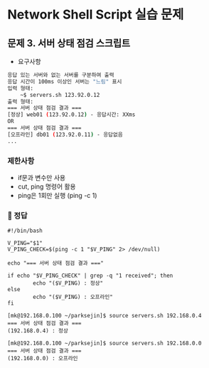 # Network Shell Script 실습 문제
## 문제 3. 서버 상태 점검 스크립트
- 요구사항
```servers.sh 실행해 각 서버에 대해 ping 테스트 실행
응답 있는 서버와 없는 서버를 구분하여 출력
응답 시간이 100ms 이상인 서버는 "느림" 표시
입력 형태:
	~$ servers.sh 123.92.0.12
출력 형태:
=== 서버 상태 점검 결과 ===
[정상] web01 (123.92.0.12) - 응답시간: XXms
OR
=== 서버 상태 점검 결과 ===
[오프라인] db01 (123.92.0.11) - 응답없음
...
```
### 제한사항
- if문과 변수만 사용
- cut, ping 명령어 활용
- ping은 1회만 실행 (ping -c 1)

### 🔧 정답

```
#!/bin/bash

V_PING="$1"
V_PING_CHECK=$(ping -c 1 "$V_PING" 2> /dev/null)

echo "=== 서버 상태 점검 결과 ==="

if echo "$V_PING_CHECK" | grep -q "1 received"; then
        echo "($V_PING) : 정상"
else
        echo "($V_PING) : 오프라인"
fi      
```
```
[mk@192.168.0.100 ~/parksejin]$ source servers.sh 192.168.0.4
=== 서버 상태 점검 결과 ===
(192.168.0.4) : 정상
```
```
[mk@192.168.0.100 ~/parksejin]$ source servers.sh 192.168.0.0
=== 서버 상태 점검 결과 ===
(192.168.0.0) : 오프라인
```